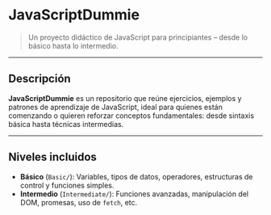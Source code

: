 # JavaScriptDummie

> Un proyecto didáctico de JavaScript para principiantes – desde lo básico hasta lo intermedio.

---

##  Descripción

**JavaScriptDummie** es un repositorio que reúne ejercicios, ejemplos y patrones de aprendizaje de JavaScript, ideal para quienes están comenzando o quieren reforzar conceptos fundamentales: desde sintaxis básica hasta técnicas intermedias.

---

##  Niveles incluidos

- **Básico** (`Basic/`): Variables, tipos de datos, operadores, estructuras de control y funciones simples.
- **Intermedio** (`Intermediate/`): Funciones avanzadas, manipulación del DOM, promesas, uso de `fetch`, etc.
